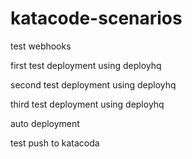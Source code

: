 # katacode-scenarios

test webhooks

first test deployment using deployhq

second test deployment using deployhq

third test deployment using deployhq

auto deployment

test push to katacoda
